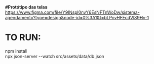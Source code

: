 **#Protótipo das telas**
https://www.figma.com/file/Y9INspI0nvY6EsNFTnWoDw/sistema-agendamento?type=design&node-id=0%3A1&t=bLPnvHFEcdVl89Hv-1
# TO RUN:
npm install <br />
npx json-server --watch src/assets/data/db.json
